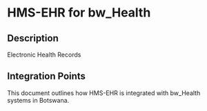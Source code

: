 # HMS-EHR for bw_Health

## Description

Electronic Health Records

## Integration Points

This document outlines how HMS-EHR is integrated with bw_Health systems in Botswana.
